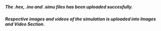 ##### The .hex, .ino and .simu files has been uploaded succesfully.
##### Respective images and videos of the simulation is uploaded into Images and Video Section.
